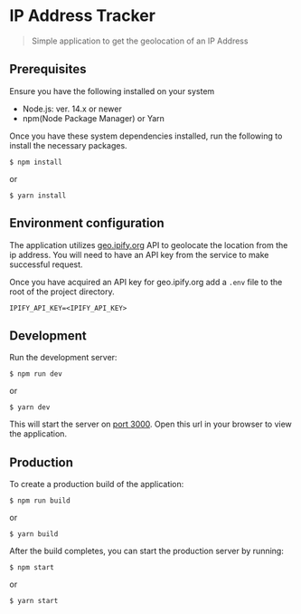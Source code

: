 # IP Address Tracker

> Simple application to get the geolocation of an IP Address

## Prerequisites

Ensure you have the following installed on your system

- Node.js: ver. 14.x or newer
- npm(Node Package Manager) or Yarn

Once you have these system dependencies installed, run the following to install the necessary packages.

```
$ npm install
```

or

```
$ yarn install
```

## Environment configuration

The application utilizes [geo.ipify.org](https://geo.ipify.org/) API to geolocate the location from the ip address. You will need to have an API key from the service to make successful request.

Once you have acquired an API key for geo.ipify.org add a `.env` file to the root of the project directory.

```
IPIFY_API_KEY=<IPIFY_API_KEY>
```

## Development

Run the development server:

```
$ npm run dev
```

or

```
$ yarn dev
```

This will start the server on [port 3000](https://localhost:3000). Open this url in your browser to view the application.

## Production

To create a production build of the application:

```
$ npm run build
```

or

```
$ yarn build
```

After the build completes, you can start the production server by running:

```
$ npm start
```

or

```
$ yarn start
```
